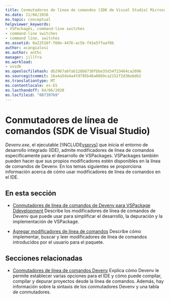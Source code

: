 ```yaml
---
title: Conmutadores de línea de comandos (SDK de Visual Studio) Microsoft Docs
ms.date: 11/04/2016
ms.topic: conceptual
helpviewer_keywords:
- VSPackages, command-line switches
- command-line switches
- command line, switches
ms.assetid: 0a22516f-f60e-4476-ac5b-f41e5ffaaf8b
author: acangialosi
ms.author: anthc
manager: jillfra
ms.workload:
- vssdk
ms.openlocfilehash: db2967a6fab128b6730fbbe35d34f23464ca2096
ms.sourcegitcommit: 16a4a5da4a4fd795b46a0869ca2152f2d36e6db2
ms.translationtype: MT
ms.contentlocale: es-ES
ms.lasthandoff: 04/06/2020
ms.locfileid: "80739769"
---
```

# <a name="command-line-switches-visual-studio-sdk"></a>Conmutadores de línea de comandos (SDK de Visual Studio)
*Devenv.exe*, el ejecutable [!INCLUDE[vsprvs](../code-quality/includes/vsprvs_md.md)] que inicia el entorno de desarrollo integrado (IDE), admite modificadores de línea de comandos específicamente para el desarrollo de VSPackages. VSPackages también pueden hacer que sus propios modificadores estén disponibles en la línea de comandos de Devenv. En los temas siguientes se proporciona información acerca de cómo usar modificadores de línea de comandos en el IDE.

## <a name="in-this-section"></a>En esta sección
- [Conmutadores de línea de comandos de Devenv para VSPackage Ddevelopment](../extensibility/devenv-command-line-switches-for-vspackage-development.md) Describe los modificadores de línea de comandos de Devenv que puede usar para simplificar el desarrollo, la depuración y la implementación de VSPackage.

- [Agregar modificadores de línea de comandos](../extensibility/adding-command-line-switches.md) Describe cómo implementar, buscar y leer modificadores de línea de comandos introducidos por el usuario para el paquete.

## <a name="related-sections"></a>Secciones relacionadas
- [Conmutadores de línea de comandos Devenv](../ide/reference/devenv-command-line-switches.md) Explica cómo Devenv le permite establecer varias opciones para el IDE y cómo puede compilar, compilar y depurar proyectos desde la línea de comandos. Además, hay información sobre la sintaxis de los conmutadores Devenv y una tabla de conmutadores.
